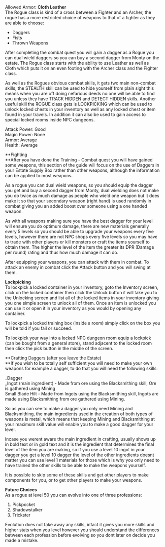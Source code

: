 Allowed Armor: **Cloth Leather**  
The Rogue class is kind of a cross between a Fighter and an Archer, the rogue has a more restricted choice of weapons to that of a fighter as they are able to choose:

*   Daggers
*   Fists
*   Thrown Weapons

After completing the combat quest you will gain a dagger as a Rogue you can dual wield daggers so you can buy a second dagger from Monty on the estate. The Rogue class starts with the ability to use Leather as well as Cloth which puts it on an even footing with the Archer class and the Fighter class.

As well as the Rogues obvious combat skills, it gets two main non-combat skills, the STEALTH skill can be used to hide yourself from plain sight this means when you are off doing nefarious deeds no one will be able to find you unless they have TRACK HIDDEN and DETECT HIDDEN skills. Another useful skill the ROGUE class gets is LOCKPICKING which can be used to unlock locked chests in your inventory as well as any locked chest or item found in your travels. In addition it can also be used to gain access to special locked rooms inside NPC dungeons.

Attack Power: Good  
Magic Power: None  
Armor: Average  
Health: Average

**Fighting  
**After you have done the Training - Combat quest you will have gained some weapons, this section of the guide will focus on the use of Daggers in your Estate Supply Box rather than other weapons, although the information can be applied to most weapons.

As a rogue you can dual wield weapons, so you should equip the dagger you get and buy a second dagger from Monty, dual wielding does not make you do twice as much damage as people who wield one weapon but it does make it so that your secondary weapon (right hand) is used randomly in combat giving you an added boost over someone using a one handed weapon.

As with all weapons making sure you have the best dagger for your level will ensure you do optimum damage, there are new materials generally every 5 levels so you should be able to upgrade your weapons every five levels, however there are not NPC shops every five levels so you may have to trade with other players or kill monsters or craft the items yourself to obtain them. The higher the level of the item the greater its DPR (Damage per round) rating and thus how much damage it can do.

After equipping your weapons, you can attack with them in combat. To attack an enemy in combat click the Attack button and you will swing at them.

**Lockpicking**  
To lockpick a locked container in your inventory, goto the Inventory screen, click on the locked container then click the Unlock button it will take you to the Unlocking screen and list all of the locked items in your inventory giving you one simple screen to unlock all of them. Once an item is unlocked you can use it or open it in your inventory as you would by opening any container.

To lockpick a locked training box (inside a room) simply click on the box you will be told if you fail or succeed.

To lockpick your way into a locked NPC dungeon room equip a lockpick (can be bought from a general store), stand adjacent to the locked room then click the pick button in the middle of the screen.

**Crafting Daggers (after you leave the Estate)  
**If you wish to be totally self sufficient you will need to make your own weapons for example a dagger, to do that you will need the following skills:

_Dagger  
_Ingot (main ingredient) - Made from ore using the Blacksmithing skill, Ore is gathered using Mining  
Small Blade Hilt - Made from Ingots using the Blacksmithing skill, Ingots are made using Blacksmithing from ore gathered using Mining.

So as you can see to make a dagger you only need Mining and Blacksmithing, the main ingredients used in the creation of both types of weapons is metal, which means that keeping Mining and Blacksmithing at your maximum skill value will enable you to make a good dagger for your level.

Incase you werent aware the main ingredient in crafting, usually shows up in bold text or in gold text and it is the ingredient that determines the final level of the item you are making, so if you use a level 10 ingot in your dagger you get a level 10 dagger the level of the other ingredients doesnt matter you can use level 1 materials for those which is why you only need to have trained the other skills to be able to make the weapons yourself.

It is possible to skip some of these skills and get other players to make components for you, or to get other players to make your weapons.

**Future Choices**  
As a rogue at level 50 you can evolve into one of three professions:

1.  Pickpocket
2.  Shadowstalker
3.  Trickster

Evolution does not take away any skills, infact it gives you more skills and higher stats when you level however you should understand the differences between each profession before evolving so you dont later on decide you made a mistake.